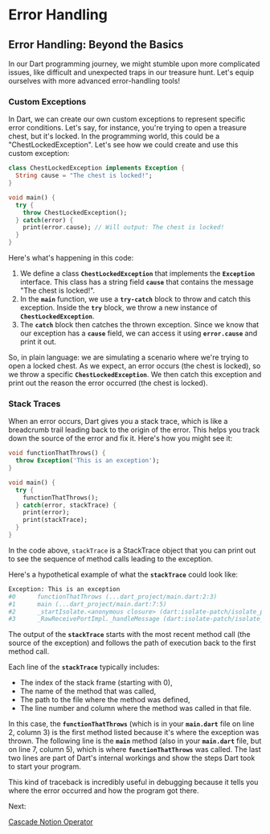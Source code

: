 # Error Handling

## **Error Handling: Beyond the Basics**

In our Dart programming journey, we might stumble upon more complicated issues, like difficult and unexpected traps in our treasure hunt. Let's equip ourselves with more advanced error-handling tools!

### **Custom Exceptions**

In Dart, we can create our own custom exceptions to represent specific error conditions. Let's say, for instance, you're trying to open a treasure chest, but it's locked. In the programming world, this could be a "ChestLockedException". Let's see how we could create and use this custom exception:

```dart
class ChestLockedException implements Exception {
  String cause = "The chest is locked!";
}

void main() {
  try {
    throw ChestLockedException();
  } catch(error) {
    print(error.cause); // Will output: The chest is locked!
  }
}
```

Here's what's happening in this code:

1. We define a class **`ChestLockedException`** that implements the **`Exception`** interface. This class has a string field **`cause`** that contains the message "The chest is locked!".
2. In the **`main`** function, we use a **`try-catch`** block to throw and catch this exception. Inside the **`try`** block, we throw a new instance of **`ChestLockedException`**.
3. The **`catch`** block then catches the thrown exception. Since we know that our exception has a **`cause`** field, we can access it using **`error.cause`** and print it out.

So, in plain language: we are simulating a scenario where we're trying to open a locked chest. As we expect, an error occurs (the chest is locked), so we throw a specific **`ChestLockedException`**. We then catch this exception and print out the reason the error occurred (the chest is locked).

### **Stack Traces**

When an error occurs, Dart gives you a stack trace, which is like a breadcrumb trail leading back to the origin of the error. This helps you track down the source of the error and fix it. Here's how you might see it:

```dart
void functionThatThrows() {
  throw Exception('This is an exception');
}

void main() {
  try {
    functionThatThrows();
  } catch(error, stackTrace) {
    print(error);
    print(stackTrace);
  }
}
```

In the code above, `stackTrace` is a StackTrace object that you can print out to see the sequence of method calls leading to the exception.

Here's a hypothetical example of what the **`stackTrace`** could look like:

```bash
Exception: This is an exception
#0      functionThatThrows (...dart_project/main.dart:2:3)
#1      main (...dart_project/main.dart:7:5)
#2      _startIsolate.<anonymous closure> (dart:isolate-patch/isolate_patch.dart:309:32)
#3      _RawReceivePortImpl._handleMessage (dart:isolate-patch/isolate_patch.dart:184:12)
```

The output of the **`stackTrace`** starts with the most recent method call (the source of the exception) and follows the path of execution back to the first method call.

Each line of the **`stackTrace`** typically includes:

- The index of the stack frame (starting with 0),
- The name of the method that was called,
- The path to the file where the method was defined,
- The line number and column where the method was called in that file.

In this case, the **`functionThatThrows`** (which is in your **`main.dart`** file on line 2, column 3) is the first method listed because it's where the exception was thrown. The following line is the **`main`** method (also in your **`main.dart`** file, but on line 7, column 5), which is where **`functionThatThrows`** was called. The last two lines are part of Dart's internal workings and show the steps Dart took to start your program.

This kind of traceback is incredibly useful in debugging because it tells you where the error occurred and how the program got there.

Next:

[Cascade Notion Operator](Cascade%20Notion%20Operator%204562652b3c08473d807f0856981b6208.md)
